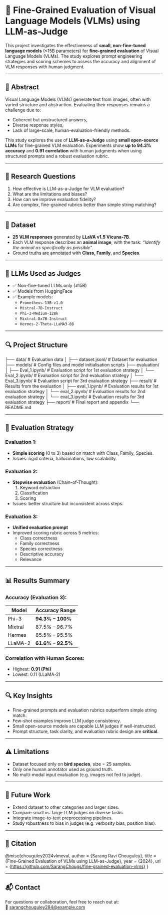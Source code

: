 # 🧪 Fine-Grained Evaluation of Visual Language Models (VLMs) using LLM-as-Judge

This project investigates the effectiveness of **small, non-fine-tuned language models** (≤15B parameters) for **fine-grained evaluation** of Visual Language Models (VLMs). The study explores prompt engineering strategies and scoring schemes to assess the accuracy and alignment of VLM responses with human judgment.

---

## 📌 Abstract

Visual Language Models (VLMs) generate text from images, often with varied structure and abstraction. Evaluating their responses remains a challenge due to:
- Coherent but unstructured answers,
- Diverse response styles,
- Lack of large-scale, human-evaluation-friendly methods.

This study explores the use of **LLM-as-a-Judge** using **small open-source LLMs** for fine-grained VLM evaluation. Experiments show **up to 94.3% accuracy** and **0.91 correlation** with human judgments when using structured prompts and a robust evaluation rubric.

---

## 🧠 Research Questions
1. How effective is LLM-as-a-Judge for VLM evaluation?
2. What are the limitations and biases?
3. How can we improve evaluation fidelity?
4. Are complex, fine-grained rubrics better than simple string matching?

---

## 🧰 Dataset
- **25 VLM responses** generated by **LLaVA v1.5 Vicuna-7B**.
- Each VLM response describes an **animal image**, with the task: _“Identify the animal as specifically as possible”_.
- Ground truths are annotated with **Class**, **Family**, and **Species**.

---

## 🤖 LLMs Used as Judges
- ✅ Non-fine-tuned LLMs only (≤15B)
- ✅ Models from HuggingFace
- ✅ Example models:
  - `Prometheus-13B-v1.0`
  - `Mistral-7B-Instruct`
  - `Phi-3-Medium-128k`
  - `Mixtral-8x7B-Instruct`
  - `Hermes-2-Theta-LLaMA3-8B`

---

## 🔍 Project Structure

├── data/ # Evaluation data
│ ├── dataset.jsonl/ # Dataset for evaluation
├── models/ # Config files and model initialisation scripts
├── evaluation/
│ ├── Eval_1.ipynb/ # Evaluation script for 1st evaluation strategy
│ └── Eval_2.ipynb/ # Evaluation script for 2nd evaluation strategy
│ └── Eval_3.ipynb/ # Evaluation script for 3rd evaluation strategy
├── result/ # Results from the evaluation
│ ├── eval_1.ipynb/ # Evaluation results for 1st evaluation strategy
│ └── eval_2.ipynb/ # Evaluation results for 2nd evaluation strategy
│ └── eval_3.ipynb/ # Evaluation results for 3rd evaluation strategy
├── report/ # Final report and appendix
└── README.md

---

## 🔬 Evaluation Strategy

### Evaluation 1:  
- **Simple scoring** (0 to 3) based on match with Class, Family, Species.
- Issues: rigid criteria, hallucinations, low scalability.

### Evaluation 2:  
- **Stepwise evaluation** (Chain-of-Thought):
  1. Keyword extraction
  2. Classification
  3. Scoring
- Issues: better structure but inconsistent across steps.

### Evaluation 3:  
- **Unified evaluation prompt**
- Improved scoring rubric across 5 metrics:
  - Class correctness
  - Family correctness
  - Species correctness
  - Descriptive accuracy
  - Relevance

---

## 📊 Results Summary

### Accuracy (Evaluation 3):
| Model          | Accuracy Range    |
|----------------|-------------------|
| Phi-3          | **94.3% – 100%**   |
| Mixtral        | 87.5% – 96.7%      |
| Hermes         | 85.5% – 95.5%      |
| LLaMA-2        | **61.6% – 92.5%**  |

### Correlation with Human Scores:
- Highest: **0.91 (Phi)**
- Lowest: 0.11 (LLaMA-2)

---

## 🔍 Key Insights
- Fine-grained prompts and evaluation rubrics outperform simple string match.
- Few-shot examples improve LLM judge consistency.
- Small open-source models are capable LLM judges if well-instructed.
- Prompt structure, task clarity, and evaluation rubric design are **critical**.

---

## ⚠️ Limitations
- Dataset focused only on **bird species**, size = 25 samples.
- Only one human annotator used as ground truth.
- No multi-modal input evaluation (e.g. images not fed to judge).

---

## 🔭 Future Work
- Extend dataset to other categories and larger sizes.
- Compare small vs. large LLM judges on diverse tasks.
- Integrate image-to-text preprocessing pipelines.
- Study robustness to bias in judges (e.g. verbosity bias, position bias).

---

## 📝 Citation

@misc{chouguley2024vlmeval,
author = {Sarang Ravi Chouguley},
title = {Fine-Grained Evaluation of VLMs using LLM-as-Judge},
year = {2024},
url = {https://github.com/SarangChougs/fine-grained-evaluation-vlms}
}

---

## 📬 Contact

For questions or collaboration, feel free to reach out at:  
📧 sarangchouguley284@example.com
